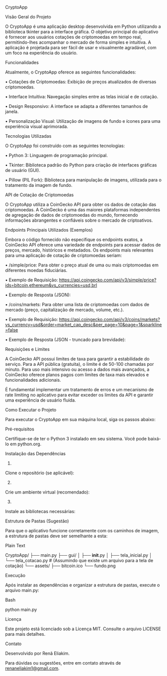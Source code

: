 CryptoApp

Visão Geral do Projeto

O CryptoApp é uma aplicação desktop desenvolvida em Python utilizando a biblioteca tkinter para a interface gráfica. O objetivo principal do aplicativo é fornecer aos usuários cotações de criptomoedas em tempo real, permitindo-lhes acompanhar o mercado de forma simples e intuitiva. A aplicação é projetada para ser fácil de usar e visualmente agradável, com um foco na experiência do usuário.

Funcionalidades

Atualmente, o CryptoApp oferece as seguintes funcionalidades:

•
Cotações de Criptomoedas: Exibição de preços atualizados de diversas criptomoedas.

•
Interface Intuitiva: Navegação simples entre as telas inicial e de cotação.

•
Design Responsivo: A interface se adapta a diferentes tamanhos de janela.

•
Personalização Visual: Utilização de imagens de fundo e ícones para uma experiência visual aprimorada.

Tecnologias Utilizadas

O CryptoApp foi construído com as seguintes tecnologias:

•
Python 3: Linguagem de programação principal.

•
Tkinter: Biblioteca padrão do Python para criação de interfaces gráficas de usuário (GUI).

•
Pillow (PIL Fork): Biblioteca para manipulação de imagens, utilizada para o tratamento da imagem de fundo.

API de Cotação de Criptomoedas

O CryptoApp utiliza a CoinGecko API para obter os dados de cotação das criptomoedas. A CoinGecko é uma das maiores plataformas independentes de agregação de dados de criptomoedas do mundo, fornecendo informações abrangentes e confiáveis sobre o mercado de criptoativos.

Endpoints Principais Utilizados (Exemplos)

Embora o código fornecido não especifique os endpoints exatos, a CoinGecko API oferece uma variedade de endpoints para acessar dados de preços, mercado, históricos e metadados. Os endpoints mais relevantes para uma aplicação de cotação de criptomoedas seriam:

•
/simple/price: Para obter o preço atual de uma ou mais criptomoedas em diferentes moedas fiduciárias.

•
Exemplo de Requisição: https://api.coingecko.com/api/v3/simple/price?ids=bitcoin,ethereum&vs_currencies=usd,brl

•
Exemplo de Resposta (JSON):



•
/coins/markets: Para obter uma lista de criptomoedas com dados de mercado (preço, capitalização de mercado, volume, etc.).

•
Exemplo de Requisição: https://api.coingecko.com/api/v3/coins/markets?vs_currency=usd&order=market_cap_desc&per_page=10&page=1&sparkline=false

•
Exemplo de Resposta (JSON - truncado para brevidade):



Requisições e Limites

A CoinGecko API possui limites de taxa para garantir a estabilidade do serviço. Para a API pública (gratuita), o limite é de 50-100 chamadas por minuto. Para uso mais intensivo ou acesso a dados mais avançados, a CoinGecko oferece planos pagos com limites de taxa mais elevados e funcionalidades adicionais.

É fundamental implementar um tratamento de erros e um mecanismo de rate limiting no aplicativo para evitar exceder os limites da API e garantir uma experiência de usuário fluida.

Como Executar o Projeto

Para executar o CryptoApp em sua máquina local, siga os passos abaixo:

Pré-requisitos

Certifique-se de ter o Python 3 instalado em seu sistema. Você pode baixá-lo em python.org.

Instalação das Dependências

1.
Clone o repositório (se aplicável):

2.
Crie um ambiente virtual (recomendado):

3.
Instale as bibliotecas necessárias:

Estrutura de Pastas (Sugestão)

Para que o aplicativo funcione corretamente com os caminhos de imagem, a estrutura de pastas deve ser semelhante a esta:

Plain Text


CryptoApp/
├── main.py
├── gui/
│   ├── __init__.py
│   ├── tela_inicial.py
│   └── tela_cotacao.py  # (Assumindo que existe um arquivo para a tela de cotação)
└── assets/
    ├── bitcoin.ico
    └── fundo.png


Execução

Após instalar as dependências e organizar a estrutura de pastas, execute o arquivo main.py:

Bash


python main.py


Licença

Este projeto está licenciado sob a Licença MIT. Consulte o arquivo LICENSE para mais detalhes.

Contato

Desenvolvido por Renã Eliakim.

Para dúvidas ou sugestões, entre em contato através de renaneliakim1@gmail.com.

